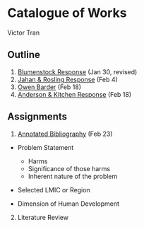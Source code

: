 # Catalogue of Works

Victor Tran

## Outline

1. [Blumenstock Response](https://vtran03.github.io/workshop/Blumenstock) (Jan 30, revised)
2. [Jahan & Rosling Response](https://vtran03.github.io/workshop/jahan_rosling) (Feb 4)
3. [Owen Barder](https://vtran03.github.io/workshop/owen_barder) (Feb 18)
4. [Anderson & Kitchen Response](https://vtran03.github.io/workshop/anderson_kitchen_response) (Feb 18)

## Assignments

1. [Annotated Bibliography](https://vtran03.github.io/workshop/assignment_1) (Feb 23)
  - Problem Statement
    - Harms
    - Significance of those harms
    - Inherent nature of the problem
  - Selected LMIC or Region
  
  
  - Dimension of Human Development
  
  
 2. Literature Review
